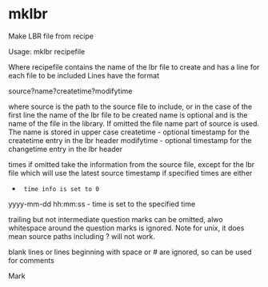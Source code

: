 # mklbr
Make LBR file from recipe

Usage: mklbr recipefile

Where recipefile contains the name of the lbr file to create and has a line for each file to be included
Lines have the format

source?name?createtime?modifytime

where
source is the path to the source file to include, or in the case of the first line the name of the lbr file to be created
name   is optional and is the name of the file in the library. If omitted the file name part of source is used. The name is stored
       in upper case
createtime - optional timestamp for the createtime entry in the lbr header
modifytime - optional timestamp for the changetime entry in the lbr header

times if omitted take the information from the source file, except for the lbr file which will use the latest source timestamp
if specified times are either
-      time info is set to 0
yyyy-mm-dd hh:mm:ss - time is set to the specified time

trailing but not intermediate question marks can be omitted, alwo whitespace around the question marks is ignored. 
Note for unix, it does mean source paths including ? will not work.

blank lines or lines beginning with space or # are ignored, so can be used for comments

Mark
